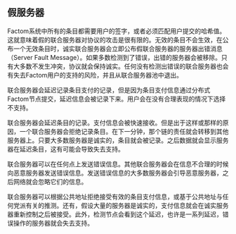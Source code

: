 ## 假服务器Factom系统中所有的条目都需要用户的签字，或者必须匹配用户提交的哈希值。这就意味着假的联合服务器对协议的攻击是很有限的。无效的条目不会生效，在公布一个无效条目时，诚实联合服务器会立即公布假联合服务器的服务器出错消息（Server Fault Message）。如果多数检测到了错误，出错的服务器会被移除。只有大多数不发生冲突，协议就会保持诚实。任何没有检测出错误的联合服务器也会有失去Factom用户的支持的风险，并且从联合服务器池中退出。联合服务器会延迟记录条目支付的记录，但是因为条目支付信息通过分布式Factom节点提交，延迟信息会被记录下来。用户会在没有合理表现的情况下选择不支持。联合服务器会延迟条目的记录。支付信息会被快速接收。但是出于这样或那样的原因，一个联合服务器会拒绝记录条目。在下一分钟，那个链的责任就会转移到其他服务器上。只要大多数服务器是诚实的，条目就会被记录。之后数据就会显示服务器在延迟条目，这有可能会导致失去支持。联合服务器可以在任何点上发送错误信息。其他联合服务器会在信息不合理的时候向恶意服务器发送错误信息。发送错误信息的大多数服务器会引导恶意服务器，之后网络就会忽略它们的信息。联合服务器可以根据公共地址拒绝接受有效的条目支付信息，或基于公共地址与任何党派有关的推测。还有，假设大量的服务器是诚实的，支付信息就会在诚实服务器重新控制之后被接受。此外，检测节点会看到这个延迟，也许是一系列延迟，错误操作的服务器就会失去支持。
